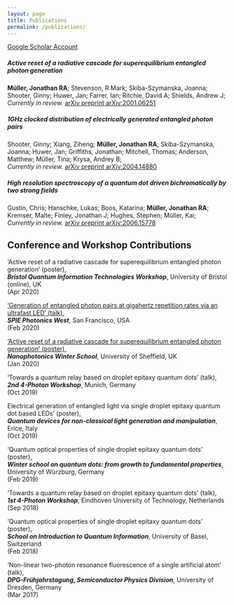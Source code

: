 ```yaml
---
layout: page
title: Publications
permalink: /publications/
---
```


[Google Scholar Account](https://scholar.google.com/citations?user=OBSTfakAAAAJ)

##### **Active reset of a radiative cascade for superequilibrium entangled photon generation**
**Müller, Jonathan RA**; Stevenson, R Mark; Skiba-Szymanska, Joanna; Shooter, Ginny; Huwer, Jan; Farrer, Ian; Ritchie, David A; Shields, Andrew J;  
_Currently in review._ [arXiv preprint arXiv:2001.06251](https://arxiv.org/abs/2001.06251)

##### **1GHz clocked distribution of electrically generated entangled photon pairs**
Shooter, Ginny; Xiang, Ziheng; **Müller, Jonathan RA**; Skiba-Szymanska, Joanna; Huwer, Jan; Griffiths, Jonathan; Mitchell, Thomas; Anderson, Matthew; Müller, Tina; Krysa, Andrey B;  
_Currently in review._ [arXiv preprint arXiv:2004.14880](https://arxiv.org/abs/2004.14880)

##### **High resolution spectroscopy of a quantum dot driven bichromatically by two strong fields**
Gustin, Chris; Hanschke, Lukas; Boos, Katarina; **Müller, Jonathan RA**; Kremser, Malte; Finley, Jonathan J; Hughes, Stephen; Müller, Kai;  
_Currently in review._ [arXiv preprint arXiv:2006.15778](https://arxiv.org/abs/2006.15778)


## Conference and Workshop Contributions

‘Active reset of a radiative cascade for superequilibrium entangled photon generation’ (poster),  
**_Bristol Quantum Information Technologies Workshop_**, University of Bristol (online), UK  
(Apr 2020)

[‘Generation of entangled photon pairs at gigahertz repetition rates via an ultrafast LED’ (talk)](https://spie.org/PW20O/conferencedetails/ultrafast-phenomena-and-nanophotonics#2545685:~:text=Generation%20of%20entangled%20photon%20pairs%20at,Toshiba%20Research%20Europe%20Ltd.%20(United%20Kingdom)),  
**_SPIE Photonics West_**, San Francisco, USA  
(Feb 2020)

[‘Active reset of a radiative cascade for superequilibrium entangled photon generation’ (poster)](https://sites.google.com/sheffield.ac.uk/nano-photonics-winter-school/abstract?authuser=0#h.p_QQmZLXIo_FAU:~:text=3%20%2D%20Jonathan%20M%C3%BCller%20%2D%20Toshiba,repetition%20rates%20via%20an%20entangled%20LED),  
**_Nanophotonics Winter School_**, University of Sheffield, UK  
(Jan 2020)

‘Towards a quantum relay based on droplet epitaxy quantum dots’ (talk),  
**_2nd 4-Photon Workshop_**, Munich, Germany  
(Oct 2019)

Electrical generation of entangled light via single droplet epitaxy quantum dot based LEDs’ (poster),  
**_Quantum devices for non-classical light generation and manipulation_**, Erice, Italy  
(Oct 2019)

‘Quantum optical properties of single droplet epitaxy quantum dots’ (poster),  
**_Winter school on quantum dots: from growth to fundamental properties_**,  
University of Würzburg, Germany  
(Feb 2019)

‘Towards a quantum relay based on droplet epitaxy quantum dots’ (talk),  
**_1st 4-Photon Workshop_**, Eindhoven University of Technology, Netherlands  
(Sep 2018)

‘Quantum optical properties of single droplet epitaxy quantum dots’ (poster),  
**_School on Introduction to Quantum Information_**, University of Basel, Switzerland  
(Feb 2018)

‘Non-linear two-photon resonance fluorescence of a single artificial atom’ (talk),  
**_DPG-Frühjahrstagung, Semiconductor Physics Division_**, University of Dresden, Germany  
(Mar 2017)
